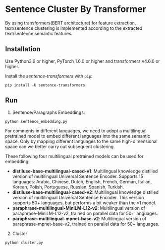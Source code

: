 # Sentence Cluster By Transformer
By using transformers(BERT architecture) for feature extraction, text/sentence clustering is implemented according to the extracted text/sentence semantic features.

## Installation
Use Python3.6 or higher, PyTorch 1.6.0 or higher and transformers v4.6.0 or higher.

Install the *sentence-transformers* with `pip`:
```
pip install -U sentence-transformers
```

## Run
1. Sentence/Paragraphs Embeddings:
```
python sentence_embedding.py
```
For comments in different languages, we need to adopt a multilingual pretrained model to embed different languages into the same semantic space. Only by mapping different languages to the same high-dimensional space can we better carry out subsequent clustering.

These following four multilingual pretrained models can be used for embedding:
* **distiluse-base-multilingual-cased-v1**: Multilingual knowledge distilled version of multilingual Universal Sentence Encoder. Supports 15 languages: Arabic, Chinese, Dutch, English, French, German, Italian, Korean, Polish, Portuguese, Russian, Spanish, Turkish.
* **distiluse-base-multilingual-cased-v2**: Multilingual knowledge distilled version of multilingual Universal Sentence Encoder. This version supports 50+ languages, but performs a bit weaker than the v1 model.
* **paraphrase-multilingual-MiniLM-L12-v2**: Multilingual version of paraphrase-MiniLM-L12-v2, trained on parallel data for 50+ languages.
* **paraphrase-multilingual-mpnet-base-v2**: Multilingual version of paraphrase-mpnet-base-v2, trained on parallel data for 50+ languages.

2. Cluster
```
python cluster.py
```
